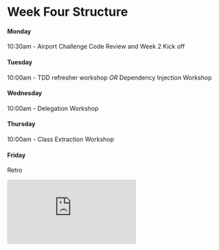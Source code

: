 # Week Four Structure

#### Monday
10:30am - Airport Challenge Code Review and Week 2 Kick off

#### Tuesday
10:00am - TDD refresher workshop *OR* Dependency Injection Workshop

#### Wednesday
10:00am - Delegation Workshop

#### Thursday
10:00am - Class Extraction Workshop

#### Friday
Retro

![Tracking pixel](https://githubanalytics.herokuapp.com/course/sequence/apprenticeship/week04.md)
